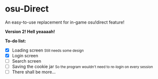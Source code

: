 # osu-Direct

An easy-to-use replacement for in-game osu!direct feature!

**Version 2! Hell yeaaaah!**

**To-do list:**
- [X] Loading screen
<small>Still needs some design</small>
- [X] Login screen
- [ ] Search screen
- [ ] Saving the cookie jar
<small>So the program wouldn't need to re-login on every session</small>
- [ ] There shall be more...